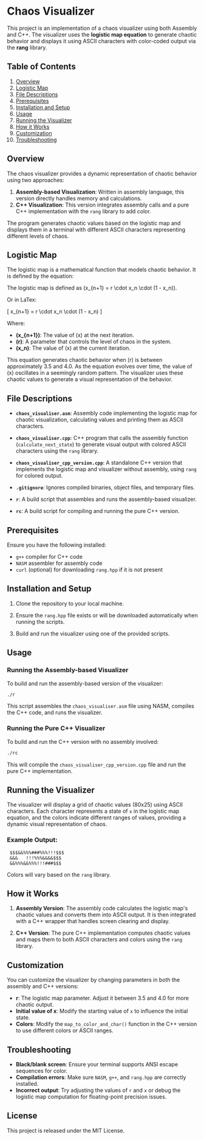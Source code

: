 # Chaos Visualizer

This project is an implementation of a chaos visualizer using both Assembly and C++. The visualizer uses the **logistic map equation** to generate chaotic behavior and displays it using ASCII characters with color-coded output via the **rang** library.

## Table of Contents

1. [Overview](#overview)
2. [Logistic Map](#logistic-map)
3. [File Descriptions](#file-descriptions)
4. [Prerequisites](#prerequisites)
5. [Installation and Setup](#installation-and-setup)
6. [Usage](#usage)
7. [Running the Visualizer](#running-the-visualizer)
8. [How it Works](#how-it-works)
9. [Customization](#customization)
10. [Troubleshooting](#troubleshooting)

## Overview

The chaos visualizer provides a dynamic representation of chaotic behavior using two approaches:

1. **Assembly-based Visualization**: Written in assembly language, this version directly handles memory and calculations.
2. **C++ Visualization**: This version integrates assembly calls and a pure C++ implementation with the `rang` library to add color.

The program generates chaotic values based on the logistic map and displays them in a terminal with different ASCII characters representing different levels of chaos.

## Logistic Map

The logistic map is a mathematical function that models chaotic behavior. It is defined by the equation:

The logistic map is defined as \(x_{n+1} = r \cdot x_n \cdot (1 - x_n)\).

Or in LaTex:

\[
x_{n+1} = r \cdot x_n \cdot (1 - x_n)
\]

Where:
- **\(x_{n+1}\)**: The value of \(x\) at the next iteration.
- **\(r\)**: A parameter that controls the level of chaos in the system.
- **\(x_n\)**: The value of \(x\) at the current iteration.

This equation generates chaotic behavior when \(r\) is between approximately 3.5 and 4.0. As the equation evolves over time, the value of \(x\) oscillates in a seemingly random pattern. The visualizer uses these chaotic values to generate a visual representation of the behavior.

## File Descriptions

- **`chaos_visualiser.asm`**: Assembly code implementing the logistic map for chaotic visualization, calculating values and printing them as ASCII characters.
  
- **`chaos_visualiser.cpp`**: C++ program that calls the assembly function (`calculate_next_state`) to generate visual output with colored ASCII characters using the `rang` library.

- **`chaos_visualiser_cpp_version.cpp`**: A standalone C++ version that implements the logistic map and visualizer without assembly, using `rang` for colored output.

- **`.gitignore`**: Ignores compiled binaries, object files, and temporary files.

- **`r`**: A build script that assembles and runs the assembly-based visualizer.

- **`rc`**: A build script for compiling and running the pure C++ version.

## Prerequisites

Ensure you have the following installed:
- `g++` compiler for C++ code
- `NASM` assembler for assembly code
- `curl` (optional) for downloading `rang.hpp` if it is not present

## Installation and Setup

1. Clone the repository to your local machine.

2. Ensure the `rang.hpp` file exists or will be downloaded automatically when running the scripts.

3. Build and run the visualizer using one of the provided scripts.

## Usage

### Running the Assembly-based Visualizer

To build and run the assembly-based version of the visualizer:

```bash
./r
```

This script assembles the `chaos_visualiser.asm` file using NASM, compiles the C++ code, and runs the visualizer.

### Running the Pure C++ Visualizer

To build and run the C++ version with no assembly involved:

```bash
./rc
```

This will compile the `chaos_visualiser_cpp_version.cpp` file and run the pure C++ implementation.

## Running the Visualizer

The visualizer will display a grid of chaotic values (80x25) using ASCII characters. Each character represents a state of `x` in the logistic map equation, and the colors indicate different ranges of values, providing a dynamic visual representation of chaos.

### Example Output:
```
 $$$&&%%%###%%%!!!$$$
 &&&   !!!%%%&&&&$$$
 &&%%%&&%%%!!!###$$$
```
Colors will vary based on the `rang` library.

## How it Works

1. **Assembly Version**: The assembly code calculates the logistic map's chaotic values and converts them into ASCII output. It is then integrated with a C++ wrapper that handles screen clearing and display.
   
2. **C++ Version**: The pure C++ implementation computes chaotic values and maps them to both ASCII characters and colors using the `rang` library.

## Customization

You can customize the visualizer by changing parameters in both the assembly and C++ versions:
- **r**: The logistic map parameter. Adjust it between 3.5 and 4.0 for more chaotic output.
- **Initial value of x**: Modify the starting value of `x` to influence the initial state.
- **Colors**: Modify the `map_to_color_and_char()` function in the C++ version to use different colors or ASCII ranges.

## Troubleshooting

- **Black/blank screen**: Ensure your terminal supports ANSI escape sequences for color.
- **Compilation errors**: Make sure `NASM`, `g++`, and `rang.hpp` are correctly installed.
- **Incorrect output**: Try adjusting the values of `r` and `x` or debug the logistic map computation for floating-point precision issues.

## License

This project is released under the MIT License.

